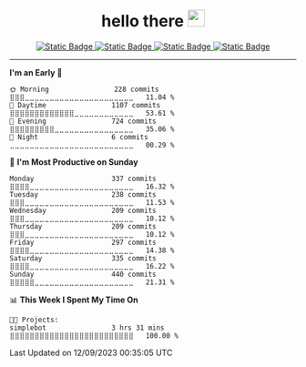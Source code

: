 

<div align="center">
 <h1>
  hello there <img src="https://media.giphy.com/media/hvRJCLFzcasrR4ia7z/giphy.gif" width="30px"/>
 </h1>

 <a href="https://www.youtube.com/@pazurkota/">
  <img alt="Static Badge" src="https://img.shields.io/badge/youtube-red?style=for-the-badge&logo=youtube">
 </a>

 <a href="https://discord.gg/yU5ej6x9ns">
  <img alt="Static Badge" src="https://img.shields.io/badge/discord-%237289da?style=for-the-badge&logo=discord">
 </a>

 <a href="https://mastodon.social/@pazurk0ta">
  <img alt="Static Badge" src="https://img.shields.io/badge/mastodon-%2317063B?style=for-the-badge&logo=mastodon">
 </a>

  <a href="https://twitter.com/@pazurk0ta">
  <img alt="Static Badge" src="https://img.shields.io/badge/twitter_(X)-%23657786?style=for-the-badge&logo=twitter">
 </a>
</div>

---

<!--START_SECTION:waka-->
**I'm an Early 🐤** 

```text
🌞 Morning                228 commits         ⣿⣿⣿⣀⣀⣀⣀⣀⣀⣀⣀⣀⣀⣀⣀⣀⣀⣀⣀⣀⣀⣀⣀⣀⣀   11.04 % 
🌆 Daytime                1107 commits        ⣿⣿⣿⣿⣿⣿⣿⣿⣿⣿⣿⣿⣿⣀⣀⣀⣀⣀⣀⣀⣀⣀⣀⣀⣀   53.61 % 
🌃 Evening                724 commits         ⣿⣿⣿⣿⣿⣿⣿⣿⣿⣀⣀⣀⣀⣀⣀⣀⣀⣀⣀⣀⣀⣀⣀⣀⣀   35.06 % 
🌙 Night                  6 commits           ⣀⣀⣀⣀⣀⣀⣀⣀⣀⣀⣀⣀⣀⣀⣀⣀⣀⣀⣀⣀⣀⣀⣀⣀⣀   00.29 % 
```
📅 **I'm Most Productive on Sunday** 

```text
Monday                   337 commits         ⣿⣿⣿⣿⣀⣀⣀⣀⣀⣀⣀⣀⣀⣀⣀⣀⣀⣀⣀⣀⣀⣀⣀⣀⣀   16.32 % 
Tuesday                  238 commits         ⣿⣿⣿⣀⣀⣀⣀⣀⣀⣀⣀⣀⣀⣀⣀⣀⣀⣀⣀⣀⣀⣀⣀⣀⣀   11.53 % 
Wednesday                209 commits         ⣿⣿⣿⣀⣀⣀⣀⣀⣀⣀⣀⣀⣀⣀⣀⣀⣀⣀⣀⣀⣀⣀⣀⣀⣀   10.12 % 
Thursday                 209 commits         ⣿⣿⣿⣀⣀⣀⣀⣀⣀⣀⣀⣀⣀⣀⣀⣀⣀⣀⣀⣀⣀⣀⣀⣀⣀   10.12 % 
Friday                   297 commits         ⣿⣿⣿⣿⣀⣀⣀⣀⣀⣀⣀⣀⣀⣀⣀⣀⣀⣀⣀⣀⣀⣀⣀⣀⣀   14.38 % 
Saturday                 335 commits         ⣿⣿⣿⣿⣀⣀⣀⣀⣀⣀⣀⣀⣀⣀⣀⣀⣀⣀⣀⣀⣀⣀⣀⣀⣀   16.22 % 
Sunday                   440 commits         ⣿⣿⣿⣿⣿⣀⣀⣀⣀⣀⣀⣀⣀⣀⣀⣀⣀⣀⣀⣀⣀⣀⣀⣀⣀   21.31 % 
```


📊 **This Week I Spent My Time On** 

```text
🐱‍💻 Projects: 
simplebot                3 hrs 31 mins       ⣿⣿⣿⣿⣿⣿⣿⣿⣿⣿⣿⣿⣿⣿⣿⣿⣿⣿⣿⣿⣿⣿⣿⣿⣿   100.00 % 
```


 Last Updated on 12/09/2023 00:35:05 UTC
<!--END_SECTION:waka-->
